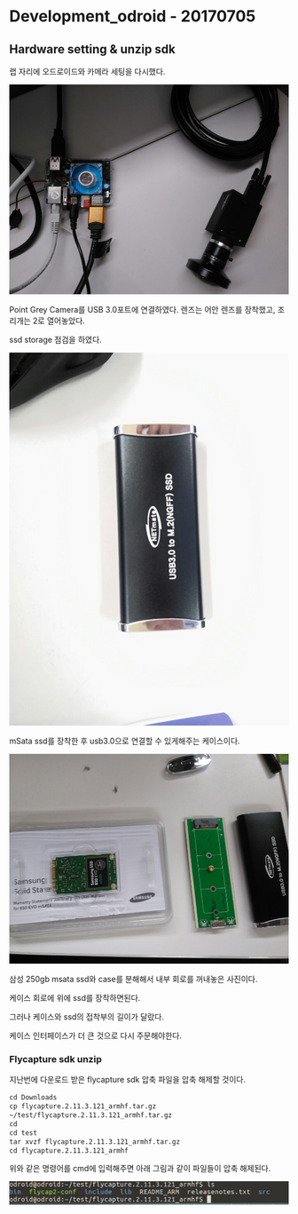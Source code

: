 # Development_odroid - 20170705



## Hardware setting & unzip sdk

랩 자리에 오드로이드와 카메라 세팅을 다시했다.

![20170705_settinghadware](Picture/20170705_settinghadware.jpg)

Point Grey Camera를 USB 3.0포트에 연결하였다. 렌즈는 어안 렌즈를 장착했고, 조리개는 2로 열어놓았다.



ssd storage 점검을 하였다.

![20170705_USB3SSDCASE](Picture/20170705_USB3SSDCASE.jpg)

mSata ssd를 장착한 후 usb3.0으로 연결할 수 있게해주는 케이스이다.



![20170705_ssdstorage](Picture/20170705_ssdstorage.jpg)



삼성 250gb msata ssd와 case를 분해해서 내부 회로를 꺼내놓은 사진이다.

케이스 회로에 위에 ssd를 장착하면된다.

그러나 케이스와 ssd의 접착부의 길이가 달랐다.

케이스 인터페이스가 더 큰 것으로 다시 주문해야한다.





### Flycapture sdk unzip

지난번에 다운로드 받은 flycapture sdk 압축 파일을 압축 해제할 것이다.

```
cd Downloads
cp flycapture.2.11.3.121_armhf.tar.gz ~/test/flycapture.2.11.3.121_armhf.tar.gz
cd
cd test
tar xvzf flycapture.2.11.3.121_armhf.tar.gz
cd flycapture.2.11.3.121_armhf
```

위와 같은 명령어를 cmd에 입력해주면 아래 그림과 같이 파일들이 압축 해제된다.

![20170705_unzipsdk](Picture/20170705_unzipsdk.PNG)